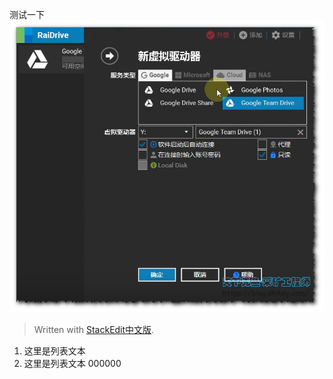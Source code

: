 
测试一下
![输入图片说明](/imgs/2023-03-27/nF12EkbNpdfl2BnU.png)
> Written with [StackEdit中文版](https://stackedit.cn/).

 1. 这里是列表文本
 2. 这里是列表文本
000000

<!--stackedit_data:
eyJoaXN0b3J5IjpbMTQyNjQ4MzIwMSwyMDIyMTc2NzUsLTEyMz
Q2OTc3MzFdfQ==
-->